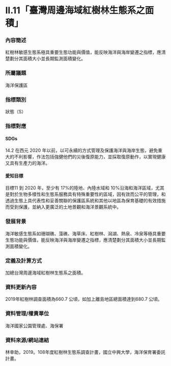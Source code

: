 # II.11「臺灣周邊海域紅樹林生態系之面積」

### 內容簡述
紅樹林敏感生態系極具重要生態功能與價值，能反映海洋與海岸變遷之指標，應清楚劃分其面積大小並長期監測面積變化。

### 所屬議題
海洋保護區
### 指標類別
狀態（S）
### 指標對應
#### SDGs
14.2
在西元 2020 年以前，以可永續的方式管理及保護海洋與海岸生態，避免重大的不利影響，作法包括強健他們的災後復原能力，並採取復原動作，以實現健康又具有生產力的海洋。
#### 愛知目標
目標11
到 2020 年，至少有 17%的陸地、內陸水域和 10%沿海和海洋區域，尤其是對於生物多樣性和生態系服務具有特殊重要性的區域，因有效而公平的管理，和透過生態上具代表性和妥善關聯的保護區系統和其他以地區為保育基礎的有效措施而受到保護，並納入更廣泛的土地景觀和海洋景觀系統中。
### 發展背景
海洋敏感生態系如珊瑚礁、藻礁、海草床、紅樹林、潟湖、熱泉、冷泉等極具重要生態功能與價值，能反映海洋與海岸變遷之指標，應清楚劃分其面積大小並長期監測面積變化。
### 定義及計算方式
加總台灣周邊海域紅樹林生態系之面積。
### 資料更新內容
2019年紅樹林調查面積為660.7 公頃，如加上離島地區總面積達到680.7 公頃。
### 資料管理/權責單位
海洋國家公園管理處、海保署
### 資料來源/網站連結
林幸助，2019。108年度紅樹林生態系調查計畫，國立中興大學，海洋保育署委託計畫。
